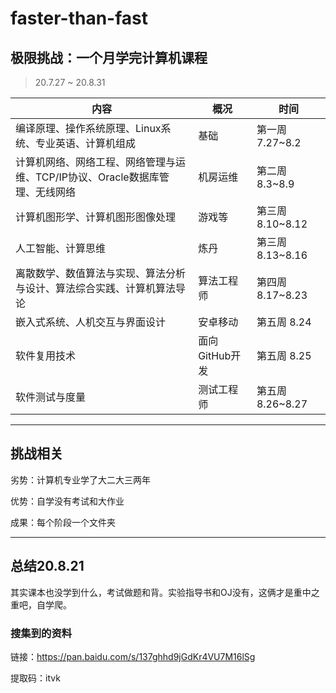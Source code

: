 # faster-than-fast
极限挑战：一个月学完计算机课程
-----------------------------------
> 20.7.27 ~ 20.8.31

|内容|概况|时间|
|----|----|-----|
|编译原理、操作系统原理、Linux系统、专业英语、计算机组成|基础|第一周 7.27~8.2|
|计算机网络、网络工程、网络管理与运维、TCP/IP协议、Oracle数据库管理、无线网络|机房运维|第二周 8.3~8.9
|计算机图形学、计算机图形图像处理|游戏等|第三周 8.10~8.12
|人工智能、计算思维|炼丹|第三周 8.13~8.16
|离散数学、数值算法与实现、算法分析与设计、算法综合实践、计算机算法导论|算法工程师|第四周 8.17~8.23
|嵌入式系统、人机交互与界面设计|安卓移动|第五周 8.24
|软件复用技术|面向GitHub开发|第五周 8.25
|软件测试与度量|测试工程师|第五周 8.26~8.27

----------------------------
## 挑战相关

劣势：计算机专业学了大二大三两年

优势：自学没有考试和大作业

成果：每个阶段一个文件夹

---------------------------------
## 总结20.8.21
其实课本也没学到什么，考试做题和背。实验指导书和OJ没有，这俩才是重中之重吧，自学爬。

### 搜集到的资料

链接：https://pan.baidu.com/s/137ghhd9jGdKr4VU7M16lSg 

提取码：itvk 